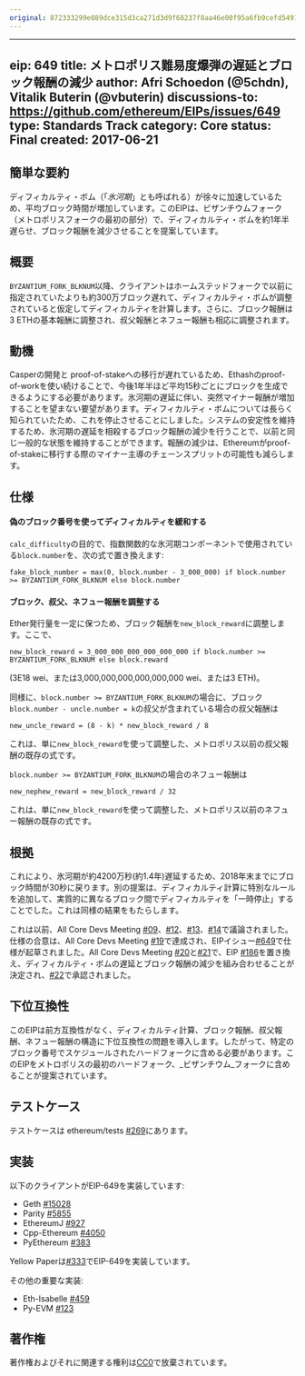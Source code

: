 ```yaml
---
original: 872333299e089dce315d3ca271d3d9f68237f8aa46e00f95a6fb9cefd5491c6b
---
```


---
eip: 649
title: メトロポリス難易度爆弾の遅延とブロック報酬の減少
author: Afri Schoedon (@5chdn), Vitalik Buterin (@vbuterin)
discussions-to: https://github.com/ethereum/EIPs/issues/649
type: Standards Track
category: Core
status: Final
created: 2017-06-21
---

## 簡単な要約
ディフィカルティ・ボム（「_氷河期_」とも呼ばれる）が徐々に加速しているため、平均ブロック時間が増加しています。このEIPは、ビザンチウムフォーク（メトロポリスフォークの最初の部分）で、ディフィカルティ・ボムを約1年半遅らせ、ブロック報酬を減少させることを提案しています。

## 概要
`BYZANTIUM_FORK_BLKNUM`以降、クライアントはホームステッドフォークで以前に指定されていたよりも約300万ブロック遅れて、ディフィカルティ・ボムが調整されていると仮定してディフィカルティを計算します。さらに、ブロック報酬は3 ETHの基本報酬に調整され、叔父報酬とネフュー報酬も相応に調整されます。

## 動機
Casperの開発と proof-of-stakeへの移行が遅れているため、Ethashのproof-of-workを使い続けることで、今後1年半ほど平均15秒ごとにブロックを生成できるようにする必要があります。氷河期の遅延に伴い、突然マイナー報酬が増加することを望まない要望があります。ディフィカルティ・ボムについては長らく知られていたため、これを停止させることにしました。システムの安定性を維持するため、氷河期の遅延を相殺するブロック報酬の減少を行うことで、以前と同じ一般的な状態を維持することができます。報酬の減少は、Ethereumがproof-of-stakeに移行する際のマイナー主導のチェーンスプリットの可能性も減らします。

## 仕様
#### 偽のブロック番号を使ってディフィカルティを緩和する
`calc_difficulty`の目的で、指数関数的な氷河期コンポーネントで使用されている`block.number`を、次の式で置き換えます:

    fake_block_number = max(0, block.number - 3_000_000) if block.number >= BYZANTIUM_FORK_BLKNUM else block.number

#### ブロック、叔父、ネフュー報酬を調整する
Ether発行量を一定に保つため、ブロック報酬を`new_block_reward`に調整します。ここで、

    new_block_reward = 3_000_000_000_000_000_000 if block.number >= BYZANTIUM_FORK_BLKNUM else block.reward

(3E18 wei、または3,000,000,000,000,000,000 wei、または3 ETH)。

同様に、`block.number >= BYZANTIUM_FORK_BLKNUM`の場合に、ブロック`block.number - uncle.number = k`の叔父が含まれている場合の叔父報酬は

    new_uncle_reward = (8 - k) * new_block_reward / 8

これは、単に`new_block_reward`を使って調整した、メトロポリス以前の叔父報酬の既存の式です。

`block.number >= BYZANTIUM_FORK_BLKNUM`の場合のネフュー報酬は

    new_nephew_reward = new_block_reward / 32

これは、単に`new_block_reward`を使って調整した、メトロポリス以前のネフュー報酬の既存の式です。

## 根拠
これにより、氷河期が約4200万秒(約1.4年)遅延するため、2018年末までにブロック時間が30秒に戻ります。別の提案は、ディフィカルティ計算に特別なルールを追加して、実質的に異なるブロック間でディフィカルティを「一時停止」することでした。これは同様の結果をもたらします。

これは以前、All Core Devs Meeting [#09](https://github.com/ethereum/pm/blob/master/AllCoreDevs-Meetings/Meeting%209.md#metropolis-timing-and-roadmap-discussion)、[#12](https://github.com/ethereum/pm/blob/master/AllCoreDevs-Meetings/Meeting%2012.md#5-metropolis-update)、[#13](https://github.com/ethereum/pm/blob/master/AllCoreDevs-Meetings/Meeting%2013.md#3-eip-186-reduce-eth-issuance-before-proof-of-stake-hudson)、[#14](https://github.com/ethereum/pm/blob/master/AllCoreDevs-Meetings/Meeting%2014.md#1-eip-186-reduce-eth-issuance-before-proof-of-stake-core-devs)で議論されました。仕様の合意は、All Core Devs Meeting [#19](https://github.com/ethereum/pm/blob/master/AllCoreDevs-Meetings/Meeting%2019.md)で達成され、EIPイシュー[#649](https://github.com/ethereum/EIPs/issues/649)で仕様が起草されました。All Core Devs Meeting [#20](https://github.com/ethereum/pm/blob/master/AllCoreDevs-Meetings/Meeting%2020.md)と[#21](https://github.com/ethereum/pm/blob/master/AllCoreDevs-Meetings/Meeting%2021.md)で、EIP [#186](https://github.com/ethereum/EIPs/issues/186)を置き換え、ディフィカルティ・ボムの遅延とブロック報酬の減少を組み合わせることが決定され、[#22](https://github.com/ethereum/pm/blob/master/AllCoreDevs-Meetings/Meeting%2022.md)で承認されました。

## 下位互換性
このEIPは前方互換性がなく、ディフィカルティ計算、ブロック報酬、叔父報酬、ネフュー報酬の構造に下位互換性の問題を導入します。したがって、特定のブロック番号でスケジュールされたハードフォークに含める必要があります。このEIPをメトロポリスの最初のハードフォーク、_ビザンチウム_フォークに含めることが提案されています。

## テストケース
テストケースは ethereum/tests [#269](https://github.com/ethereum/tests/pull/269)にあります。

## 実装
以下のクライアントがEIP-649を実装しています:

- Geth [#15028](https://github.com/ethereum/go-ethereum/pull/15028)
- Parity [#5855](https://github.com/paritytech/parity/pull/5855)
- EthereumJ [#927](https://github.com/ethereum/ethereumj/pull/927)
- Cpp-Ethereum [#4050](https://github.com/ethereum/cpp-ethereum/issues/4050)
- PyEthereum [#383](https://github.com/ethereum/pyethereum/pull/383)

Yellow Paperは[#333](https://github.com/ethereum/yellowpaper/pull/333)でEIP-649を実装しています。

その他の重要な実装:

- Eth-Isabelle [#459](https://github.com/pirapira/eth-isabelle/issues/459)
- Py-EVM [#123](https://github.com/ethereum/py-evm/pull/123)

## 著作権
著作権およびそれに関連する権利は[CC0](../LICENSE.md)で放棄されています。